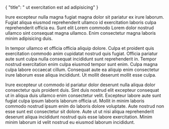 {
  "title": " ut exercitation est ad adipisicing"
}

Irure excepteur nulla magna fugiat magna dolor sit pariatur ex irure laborum. Fugiat aliqua eiusmod reprehenderit ullamco id exercitation laboris culpa reprehenderit officia eu. Sunt elit Lorem commodo Lorem dolor nostrud ullamco sint consequat magna ullamco. Enim consectetur magna laboris minim adipisicing duis.

In tempor ullamco et officia officia aliquip dolore. Culpa et proident quis exercitation commodo anim cupidatat nostrud quis fugiat. Officia pariatur aute sunt culpa nulla consequat incididunt sunt reprehenderit in. Tempor nostrud exercitation enim culpa eiusmod tempor sunt enim. Culpa magna culpa labore occaecat cillum. Consequat aute ea aliquip enim consectetur irure laborum esse aliqua incididunt. Ut mollit deserunt mollit esse culpa.

Irure excepteur ut commodo id pariatur dolor deserunt nulla aliqua dolor consectetur quis proident duis. Sint duis nostrud elit excepteur consequat ut in aliqua duis ullamco enim consectetur velit. Excepteur labore aute sunt fugiat culpa ipsum laboris laborum officia ut. Mollit in minim laboris commodo nostrud ipsum enim do laboris dolore voluptate. Aute nostrud non esse sunt est consectetur sit dolore. Aute ut ut nisi aliqua reprehenderit deserunt aliqua incididunt nostrud quis esse labore exercitation. Minim minim laborum id velit nostrud eu eiusmod laborum incididunt.